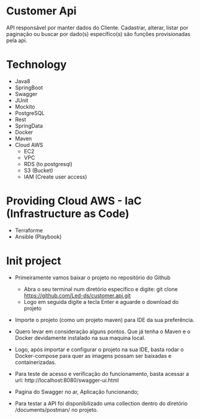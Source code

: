 # Customer Api
API responsável por manter dados do Cliente. 
Cadastrar, alterar, listar por paginação ou buscar por dado(s) específico(s) são funções provisionadas pela api.

# Technology
- Java8
- SpringBoot
- Swagger 
- JUnit
- Mockito
- PostgreSQL
- Rest
- SpringData
- Docker
- Maven
- Cloud AWS
    - EC2
    - VPC
    - RDS (to postgresql)
    - S3 (Bucket)
    - IAM (Create user access) 


# Providing Cloud AWS - IaC (Infrastructure as Code)
- Terraforme
- Ansible (Playbook)


# Init project
- Primeiramente vamos baixar o projeto no repositório do Github 
    - Abra o seu terminal num diretório específico e digite: git clone https://github.com/Led-ds/customer.api.git
    - Logo em seguida digite a tecla Enter e aguarde o download do projeto


- Importe o projeto (como um projeto maven) para IDE da sua preferência.

- Quero levar em consideração alguns pontos. Que já tenha o Maven e o Docker devidamente instalado na sua maquina local.

- Logo, após importar e configurar o projeto na sua IDE, basta rodar o Docker-compose para quer as imagens possam ser baixadas e containerizadas.

- Para teste de acesso e verificação do funcionamento, basta acessar a url: http://localhost:8080/swagger-ui.html

- Pagina do Swagger no ar, Aplicação funcionando;

- Para testar a API foi disponibilizado uma collection dentro do diretório /documents/postman/ no projeto. 
